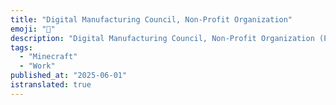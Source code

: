 ```yaml
---
title: "Digital Manufacturing Council, Non-Profit Organization"
emoji: "💼"
description: "Digital Manufacturing Council, Non-Profit Organization (Part-time job)"
tags:
  - "Minecraft"
  - "Work"
published_at: "2025-06-01"
istranslated: true
---
```


